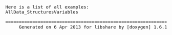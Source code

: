 <pre>



Here is a list of all examples:
AllData_StructuresVariables

===============================================================================
     Generated on 6 Apr 2013 for libshare by [doxygen] 1.6.1
</pre>
